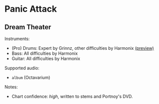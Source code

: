 # Panic Attack

## Dream Theater

Instruments:

  * (Pro) Drums: Expert by Grinnz, other difficulties by Harmonix
    [(preview)](http://pages.cs.wisc.edu/~tolly/customs/?artist=dream-theater&title=panic-attack)
  * Bass: All difficulties by Harmonix
  * Guitar: All difficulties by Harmonix

Supported audio:

  * `album` (Octavarium)

Notes:

  * Chart confidence: *high*, written to stems and Portnoy's DVD.
